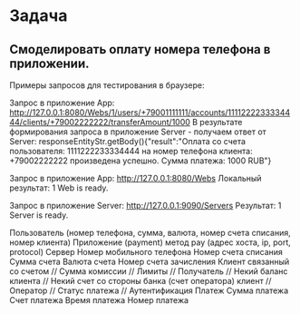 # Задача
## Смоделировать оплату номера телефона в приложении.
Примеры запросов для тестирования в браузере:

Запрос в приложение App:
http://127.0.0.1:8080/Webs/1/users/+79001111111/accounts/1111222233334444/clients/+79002222222/transferAmount/1000
В результате формирования запроса в приложение Server - получаем ответ от Server:
responseEntityStr.getBody(){"result":"Оплата со счета пользователя: 1111222233334444 на номер телефона клиента: +79002222222 произведена успешно. Сумма платежа: 1000 RUB"}

Запрос в приложение App:
http://127.0.0.1:8080/Webs
Локальный результат:
1 Web is ready.

Запрос в приложение Server:
http://127.0.0.1:9090/Servers
Результат:
1 Server is ready.



Пользователь (номер телефона, сумма, валюта, номер счета списания, номер клиента)
Приложение (payment) метод pay (адрес хоста, ip, port, protocol)
Сервер
Номер мобильного телефона
Номер счета списания
Сумма счета
Валюта счета
Номер счета зачисления
Клиент связанный со счетом
// Сумма комиссии
// Лимиты
// Получатель
// Некий баланс клиента
// Некий счет со стороны банка (счет оператора)
клиент
// Оператор
// Статус платежа
// Аутентификация
Платеж
Сумма платежа
Счет платежа
Время платежа
Номер платежа